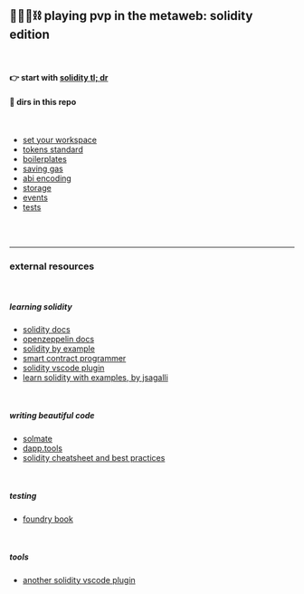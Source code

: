 ## 🥷🏻🛵⛓️ playing pvp in the metaweb: solidity edition


<br>

#### 👉 start with [solidity tl; dr](solidity_tldr.md)




#### 🧰 dirs in this repo

<br>

* [set your workspace](workspace)
* [tokens standard](token_standards)
* [boilerplates](boilerplates)
* [saving gas](saving_gas)
* [abi encoding](abi_encoding)
* [storage](storage)
* [events](events)
* [tests](tests)



<br>
<br>

---

### external resources

<br>

##### learning solidity

* [solidity docs](https://docs.soliditylang.org/en/v0.8.12/)
* [openzeppelin docs](https://docs.openzeppelin.com/)
* [solidity by example](https://solidity-by-example.org/)
* [smart contract programmer](https://www.youtube.com/channel/UCJWh7F3AFyQ_x01VKzr9eyA)
* [solidity vscode plugin](https://marketplace.visualstudio.com/items?itemName=tintinweb.solidity-visual-auditor)
* [learn solidity with examples, by jsagalli](https://github.com/James-Sangalli/learn-solidity-with-examples)


<br>

##### writing beautiful code

* [solmate](https://github.com/transmissions11/solmate/)
* [dapp.tools](https://dapp.tools/)
* [solidity cheatsheet and best practices](https://github.com/manojpramesh/solidity-cheatsheet)


<br>

##### testing

* [foundry book](https://book.getfoundry.sh/forge/differential-ffi-testing)


<br>

##### tools

* [another solidity vscode plugin](https://marketplace.visualstudio.com/items?itemName=JuanBlanco.solidity)

